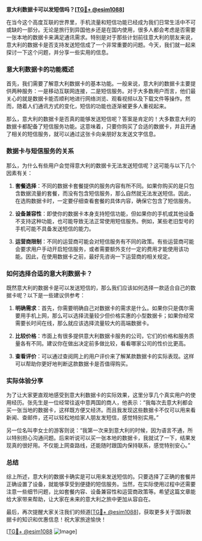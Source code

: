 **意大利数据卡可以发短信吗？[[TG💪+ @esim1088](https://t.me/s/esim1088)]**

在当今这个高度互联的世界里，手机流量和短信功能已经成为我们日常生活中不可或缺的一部分。无论是旅行到异国他乡还是在国内使用，很多人都会考虑是否需要一张本地的数据卡来满足通讯需求。特别是对于那些计划前往意大利的朋友来说，意大利的数据卡是否支持发送短信成了一个非常重要的问题。今天，我们就一起来探讨一下这个问题，并分享一些实用的信息。

### 意大利数据卡的功能概述

首先，我们需要了解意大利数据卡的基本功能。一般来说，意大利的数据卡主要提供两种服务：一是移动互联网连接，二是短信服务。对于大多数用户而言，他们最关心的就是数据卡能否顺利地进行网络浏览、观看视频以及下载文件等操作。然而，随着人们通讯方式的变化，短信的功能也逐渐被更多人重视起来。

那么，意大利的数据卡是否真的能够发送短信呢？答案是肯定的！大多数意大利的数据卡都配备了短信服务功能。这意味着，只要你购买了合适的数据卡，并且开通了相关的短信服务，就可以通过这张卡向亲朋好友发送文字信息。

### 数据卡与短信服务的关系

那么，为什么有些用户会觉得意大利的数据卡无法发送短信呢？这可能与以下几个因素有关：

1. **套餐选择**：不同的数据卡套餐提供的服务内容有所不同。如果你购买的是只包含数据流量的套餐，而没有包含短信服务，那么自然就无法发送短信。因此，在选购数据卡时，一定要仔细查看套餐的具体内容，确保它包含了短信服务。

2. **设备兼容性**：即使你的数据卡本身支持短信功能，但如果你的手机或其他设备不支持这种功能，也可能导致无法正常使用短信服务。例如，某些老旧型号的手机可能不具备发送短信的能力。

3. **运营商限制**：不同的运营商可能会对短信服务有不同的政策。有些运营商可能会要求用户手动开启短信服务，或者需要额外支付一定的费用才能使用该功能。因此，在使用数据卡之前，最好先咨询一下运营商的相关规定。

### 如何选择合适的意大利数据卡？

既然意大利的数据卡是可以发送短信的，那么我们应该如何选择一款适合自己的数据卡呢？以下是一些建议供参考：

1. **明确需求**：首先，你需要明确自己对数据卡的需求是什么。如果你只是偶尔需要用手机上网，那么可以选择流量较少但价格实惠的小型数据卡；如果你经常需要长时间在线，那么就应该选择流量较大的高端数据卡。

2. **比较价格**：市面上有很多提供意大利数据卡服务的公司，它们的价格和服务质量各有不同。建议你在做出决定前多做比较，看看哪家公司的性价比更高。

3. **查看评价**：可以通过查阅网上的用户评价来了解某款数据卡的实际表现。这样可以帮助你更好地判断这款数据卡是否值得购买。

### 实际体验分享

为了让大家更直观地感受到意大利数据卡的实际效果，这里分享几个真实用户的使用经历。张先生是一位经常往返中意两国的商人，他表示：“我每次去意大利都会买一张当地的数据卡，这样既方便又经济。而且我发现这些数据卡不仅可以用来看新闻、查邮件，还可以轻松地给家人朋友发短信，感觉特别实用。”

另一位名叫李女士的游客则说：“我第一次来到意大利的时候，因为语言不通，所以特别担心沟通问题。后来听说可以买一张本地的数据卡，我就试了一下，结果发现真的很好用。不仅能上网查路线，还能随时跟国内保持联系，感觉特别安心。”

### 总结

综上所述，意大利的数据卡确实是可以用来发送短信的。只要选择了正确的套餐并正确设置了设备，就能够享受到便捷的短信服务。当然，在实际使用过程中还需要注意一些细节问题，比如套餐内容、设备兼容性和运营商政策等。希望这篇文章能给大家带来帮助，让大家在未来的意大利之旅中更加从容自在。

最后，再次提醒大家关注我们的频道[[TG💪+ @esim1088](https://t.me/s/esim1088)]，获取更多关于国际数据卡的知识和优惠信息！祝大家旅途愉快！

[[TG💪+ @esim1088](https://t.me/s/esim1088) ![Image](https://i.postimg.cc/4NQfJmqS/Snipaste-2025-05-13-00-14-12.png)]